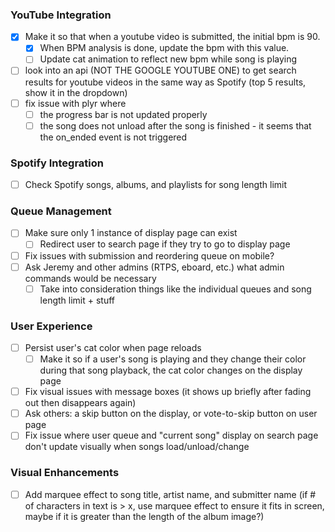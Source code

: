 ### YouTube Integration
- [X] Make it so that when a youtube video is submitted, the initial bpm is 90.
    - [X] When BPM analysis is done, update the bpm with this value.
    - [ ] Update cat animation to reflect new bpm while song is playing
- [ ] look into an api (NOT THE GOOGLE YOUTUBE ONE) to get search results for youtube videos in the same way as Spotify (top 5 results, show it in the dropdown)
- [ ] fix issue with plyr where
    - [ ] the progress bar is not updated properly
    - [ ] the song does not unload after the song is finished - it seems that the on_ended event is not triggered
### Spotify Integration
- [ ] Check Spotify songs, albums, and playlists for song length limit
### Queue Management
- [ ] Make sure only 1 instance of display page can exist
    - [ ] Redirect user to search page if they try to go to display page
- [ ] Fix issues with submission and reordering queue on mobile?
- [ ] Ask Jeremy and other admins (RTPS, eboard, etc.) what admin commands would be necessary
    - [ ] Take into consideration things like the individual queues and song length limit + stuff

### User Experience
- [ ] Persist user's cat color when page reloads
    - [ ] Make it so if a user's song is playing and they change their color during that song playback, the cat color changes on the display page
- [ ] Fix visual issues with message boxes (it shows up briefly after fading out then disappears again)
- [ ] Ask others: a skip button on the display, or vote-to-skip button on user page
- [ ] Fix issue where user queue and "current song" display on search page don't update visually when songs load/unload/change

### Visual Enhancements
- [ ] Add marquee effect to song title, artist name, and submitter name (if # of characters in text is > x, use marquee effect to ensure it fits in screen, maybe if it is greater than the length of the album image?)
